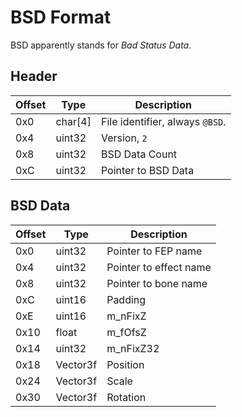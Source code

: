 # BSD Format

BSD apparently stands for *Bad Status Data*.


## Header
| Offset | Type  | Description
|--------|-------|------------
| 0x0     | char[4]   | File identifier, always `@BSD`.
| 0x4     | uint32   | Version, `2`
| 0x8     | uint32   | BSD Data Count
| 0xC     | uint32   | Pointer to BSD Data


## BSD Data
| Offset | Type  | Description
|--------|-------|------------
| 0x0     | uint32   | Pointer to FEP name
| 0x4     | uint32   | Pointer to effect name
| 0x8     | uint32   | Pointer to bone name
| 0xC     | uint16   | Padding
| 0xE     | uint16   | m_nFixZ
| 0x10    | float    | m_fOfsZ
| 0x14    | uint32   | m_nFixZ32
| 0x18    | Vector3f   | Position
| 0x24    | Vector3f   | Scale
| 0x30    | Vector3f   | Rotation